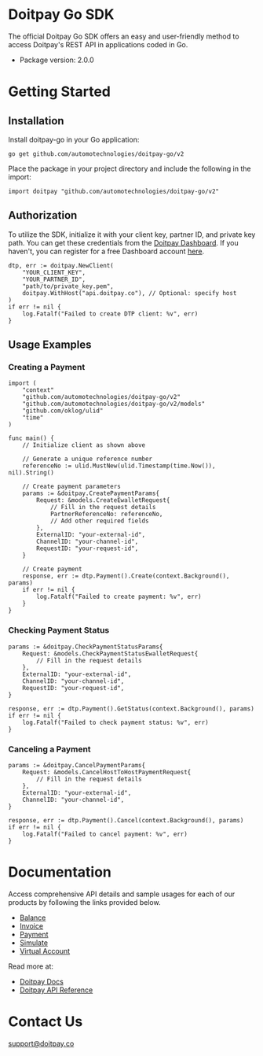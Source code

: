 # Doitpay Go SDK

The official Doitpay Go SDK offers an easy and user-friendly method to access Doitpay's REST API in applications coded in Go.

* Package version: 2.0.0

# Getting Started

## Installation

Install doitpay-go in your Go application:

```shell
go get github.com/automotechnologies/doitpay-go/v2
```

Place the package in your project directory and include the following in the import:

```golang
import doitpay "github.com/automotechnologies/doitpay-go/v2"
```

## Authorization

To utilize the SDK, initialize it with your client key, partner ID, and private key path. You can get these credentials from the [Doitpay Dashboard](https://dashboard.doitpay.co). If you haven't, you can register for a free Dashboard account [here](https://dashboard.doitpay.co/register).

```golang
dtp, err := doitpay.NewClient(
    "YOUR_CLIENT_KEY",
    "YOUR_PARTNER_ID",
    "path/to/private_key.pem",
    doitpay.WithHost("api.doitpay.co"), // Optional: specify host
)
if err != nil {
    log.Fatalf("Failed to create DTP client: %v", err)
}
```

## Usage Examples

### Creating a Payment

```golang
import (
    "context"
    "github.com/automotechnologies/doitpay-go/v2"
    "github.com/automotechnologies/doitpay-go/v2/models"
    "github.com/oklog/ulid"
    "time"
)

func main() {
    // Initialize client as shown above
    
    // Generate a unique reference number
    referenceNo := ulid.MustNew(ulid.Timestamp(time.Now()), nil).String()
    
    // Create payment parameters
    params := &doitpay.CreatePaymentParams{
        Request: &models.CreateEwalletRequest{
            // Fill in the request details
            PartnerReferenceNo: referenceNo,
            // Add other required fields
        },
        ExternalID: "your-external-id",
        ChannelID: "your-channel-id",
        RequestID: "your-request-id",
    }

    // Create payment
    response, err := dtp.Payment().Create(context.Background(), params)
    if err != nil {
        log.Fatalf("Failed to create payment: %v", err)
    }
}
```

### Checking Payment Status

```golang
params := &doitpay.CheckPaymentStatusParams{
    Request: &models.CheckPaymentStatusEwalletRequest{
        // Fill in the request details
    },
    ExternalID: "your-external-id",
    ChannelID: "your-channel-id",
    RequestID: "your-request-id",
}

response, err := dtp.Payment().GetStatus(context.Background(), params)
if err != nil {
    log.Fatalf("Failed to check payment status: %v", err)
}
```

### Canceling a Payment

```golang
params := &doitpay.CancelPaymentParams{
    Request: &models.CancelHostToHostPaymentRequest{
        // Fill in the request details
    },
    ExternalID: "your-external-id",
    ChannelID: "your-channel-id",
}

response, err := dtp.Payment().Cancel(context.Background(), params)
if err != nil {
    log.Fatalf("Failed to cancel payment: %v", err)
}
```

# Documentation

Access comprehensive API details and sample usages for each of our products by following the links provided below.

* [Balance](docs/balance/BalanceAPI.md)
* [Invoice](docs/invoice/InvoiceAPI.md)
* [Payment](docs/payment/PaymentAPI.md)
* [Simulate](docs/simulate/SimulateAPI.md)
* [Virtual Account](docs/virtualaccount/VirtualAccountAPI.md)

Read more at:

* [Doitpay Docs](https://docs.doitpay.co/)
* [Doitpay API Reference](https://developers.doitpay.co/)

# Contact Us

support@doitpay.co